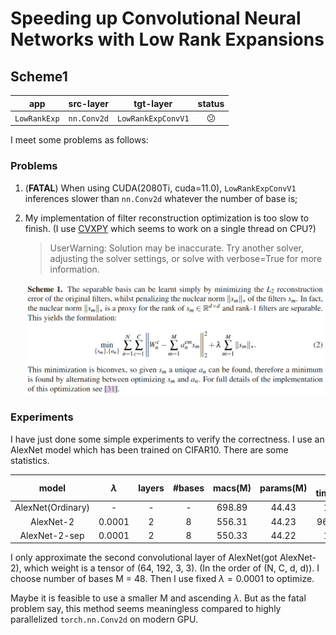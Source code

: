 # Speeding up Convolutional Neural Networks with Low Rank Expansions

## Scheme1

|     app      |  src-layer  |     tgt-layer      |   status   |
|:------------:|:-----------:|:------------------:|:----------:|
| `LowRankExp` | `nn.Conv2d` | `LowRankExpConvV1` | :confused: |

I meet some problems as follows:

### Problems

1. (**FATAL**) When using CUDA(2080Ti, cuda=11.0), `LowRankExpConvV1` inferences slower than `nn.Conv2d` whatever the number of base is; 
2. My implementation of filter reconstruction optimization is too slow to finish. (I use [CVXPY](https://www.cvxpy.org/) which seems to work on a single thread on CPU?)
   > UserWarning: Solution may be inaccurate. Try another solver, adjusting the solver settings, or solve with verbose=True for more information.

   ![filter reconstruction optimization](./scheme1-filter-opt.png)

### Experiments

I have just done some simple experiments to verify the correctness. I use an AlexNet model which has been trained on CIFAR10. There are some statistics.

|       model       | $\lambda$ | layers | #bases | macs(M) | params(M) | CPU time(ms) | CUDA time(ms) | acc@1(%) |
|:-----------------:|:--------:|:------:|:------:|:-------:|:---------:|:------------:|:-------------:|:--------:|
| AlexNet(Ordinary) |    -     |   -    |   -    | 698.89  |   44.43   |     1205     |     1.899     |  78.38   |
|     AlexNet-2     |  0.0001  |   2    |   8    | 556.31  |   44.23   |   964.955    |     2.425     |  76.01   |
|   AlexNet-2-sep   |  0.0001  |   2    |   8    | 550.33  |   44.22   |     1279     |     2.264     |  69.26   |

I only approximate the second convolutional layer of AlexNet(got AlexNet-2), which weight is a tensor of (64, 192, 3, 3). (In the order of (N, C, d, d)). I choose number of bases M = 48.
Then I use fixed $\lambda = 0.0001$ to optimize.

Maybe it is feasible to use a smaller M and ascending $\lambda$. But as the fatal problem say, this method seems meaningless compared to highly parallelized `torch.nn.Conv2d` on modern GPU.


